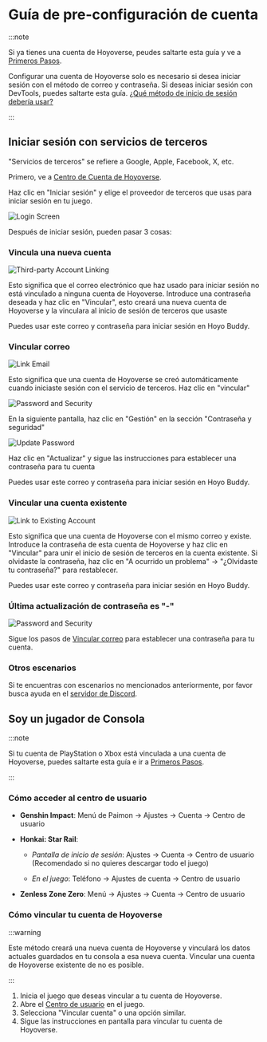 # Guía de pre-configuración de cuenta

:::note

Si ya tienes una cuenta de Hoyoverse, peudes saltarte esta guía y ve a [Primeros Pasos](./Getting-Started.md).

Configurar una cuenta de Hoyoverse solo es necesario si desea iniciar sesión con el método de correo y contraseña. Si deseas iniciar sesión con DevTools, puedes saltarte esta guía. [¿Qué método de inicio de sesión debería usar?](./FAQ.md#qué-método-de-inicio-de-sesión-debo-usar)

:::

## Iniciar sesión con servicios de terceros

"Servicios de terceros" se refiere a Google, Apple, Facebook, X, etc.

Primero, ve a [Centro de Cuenta de Hoyoverse](https://account.hoyoverse.com).

Haz clic en "Iniciar sesión" y elige el proveedor de terceros que usas para iniciar sesión en tu juego.

![Login Screen](../../../../src/assets/images/hb-account/web/account-log-in.png)

Después de iniciar sesión, pueden pasar 3 cosas:

### Vincula una nueva cuenta

![Third-party Account Linking](../../../../src/assets/images/hb-account/web/sign-up_google-link.png)

Esto significa que el correo electrónico que haz usado para iniciar sesión no está vinculado a ninguna cuenta de Hoyoverse. Introduce una contraseña deseada y haz clic en "Vincular", esto creará una nueva cuenta de Hoyoverse y la vinculara al inicio de sesión de terceros que usaste

Puedes usar este correo y contraseña para iniciar sesión en Hoyo Buddy.

### Vincular correo

![Link Email](../../../../src/assets/images/hb-account/web/link-email.png)

Esto significa que una cuenta de Hoyoverse se creó automáticamente cuando iniciaste sesión con el servicio de terceros. Haz clic en "vincular"

![Password and Security](../../../../src/assets/images/hb-account/web/password-and-security.png)

En la siguiente pantalla, haz clic en "Gestión" en la sección "Contraseña y seguridad"

![Update Password](../../../../src/assets/images/hb-account/web/update-password.png)

Haz clic en "Actualizar" y sigue las instrucciones para establecer una contraseña para tu cuenta

Puedes usar este correo y contraseña para iniciar sesión en Hoyo Buddy.

### Vincular una cuenta existente

![Link to Existing Account](../../../../src/assets/images/hb-account/web/link-existing.png)

Esto significa que una cuenta de Hoyoverse con el mismo correo y existe. Introduce la contraseña de esta cuenta de Hoyoverse y haz clic en "Vincular" para unir el inicio de sesión de terceros en la cuenta existente. Si olvidaste la contraseña, haz clic en "A ocurrido un problema" -> "¿Olvidaste tu contraseña?" para restablecer.

Puedes usar este correo y contraseña para iniciar sesión en Hoyo Buddy.

### Última actualización de contraseña es "-"

![Password and Security](../../../../src/assets/images/hb-account/web/password-and-security.png)

Sigue los pasos de [Vincular correo](#vincular-correo) para establecer una contraseña para tu cuenta.

### Otros escenarios

Si te encuentras con escenarios no mencionados anteriormente, por favor busca ayuda en el [servidor de Discord](https://link.seria.moe/hb-dc).

## Soy un jugador de Consola

:::note

Si tu cuenta de PlayStation o Xbox está vinculada a una cuenta de Hoyoverse, puedes saltarte esta guía e ir a [Primeros Pasos](./Getting-Started.md).

:::

### Cómo acceder al centro de usuario

- **Genshin Impact**: Menú de Paimon -> Ajustes -> Cuenta -> Centro de usuario

- **Honkai: Star Rail**:

  - *Pantalla de inicio de sesión*: Ajustes -> Cuenta -> Centro de usuario (Recomendado si no quieres descargar todo el juego)

  - *En el juego*: Teléfono -> Ajustes de cuenta -> Centro de usuario

- **Zenless Zone Zero**: Menú -> Ajustes -> Cuenta -> Centro de usuario

### Cómo vincular tu cuenta de Hoyoverse

:::warning

Este método creará una nueva cuenta de Hoyoverse y vinculará los datos actuales guardados en tu consola a esa nueva cuenta. Vincular una cuenta de Hoyoverse existente de no es posible.

:::

1. Inicia el juego que deseas vincular a tu cuenta de Hoyoverse.
2. Abre el [Centro de usuario](#cómo-acceder-al-centro-de-usuario) en el juego.
3. Selecciona "Vincular cuenta" o una opción similar.
4. Sigue las instrucciones en pantalla para vincular tu cuenta de Hoyoverse.
